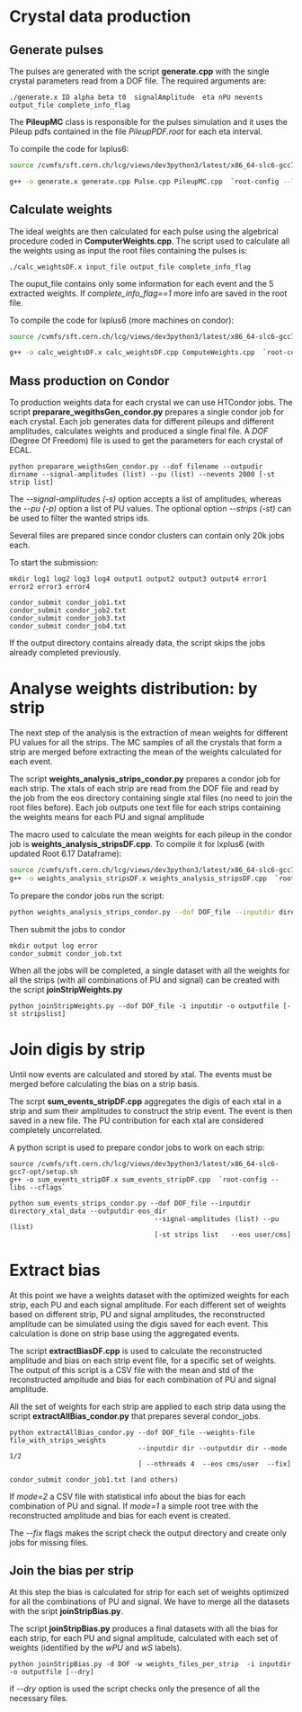 # Crystal data production

## Generate pulses

The pulses are generated with the script **generate.cpp** with the single crystal parameters read from a DOF file. 
The required arguments are:
```
./generate.x ID alpha beta t0  signalAmplitude  eta nPU nevents  output_file complete_info_flag
```

The **PileupMC** class is responsible for the pulses simulation and it uses the Pileup pdfs contained in the file *PileupPDF.root* for each eta interval. 

To compile the code for lxplus6:
```bash
source /cvmfs/sft.cern.ch/lcg/views/dev3python3/latest/x86_64-slc6-gcc7-opt/setup.sh

g++ -o generate.x generate.cpp Pulse.cpp PileupMC.cpp  `root-config --libs --cflags`
```

## Calculate weights
The ideal weights are then calculated for each pulse using the algebrical procedure coded in **ComputerWeights.cpp**. 
The script used to calculate all the weights using as input the root files containing the pulses is: 

```
./calc_weightsDF.x input_file output_file complete_info_flag
```
The ouput_file contains only some information for each event and the 5 extracted weights. 
If *complete_info_flag==1* more info are saved in the root file.

To compile the code for lxplus6 (more machines on condor):
```bash
source /cvmfs/sft.cern.ch/lcg/views/dev3python3/latest/x86_64-slc6-gcc7-opt/setup.sh

g++ -o calc_weightsDF.x calc_weightsDF.cpp ComputeWeights.cpp  `root-config --libs --cflags` `clhep-config --include` `clhep-config --libs` 
```

## Mass production on Condor
To production weights data for each crystal we can use HTCondor jobs. The script **preparare_wegithsGen_condor.py** 
prepares a single condor job for each crystal. Each job generates data for different pileups and different amplitudes,  calculates weights and produced a single final file.  A *DOF* (Degree Of Freedom) file is used to get the parameters for each crystal of ECAL. 

```
python preparare_weigthsGen_condor.py --dof filename --outpudir dirname --signal-amplitudes (list) --pu (list) --nevents 2000 [-st strip list]
```
The *--signal-amplitudes (-s)* option accepts a list of amplitudes, whereas the *--pu (-p)* option a list of PU values. The optional option *--strips (-st)* can be used to filter the wanted strips ids. 

Several files are prepared since condor clusters can contain only 20k jobs each. 

To start the submission:
```
mkdir log1 log2 log3 log4 output1 output2 output3 output4 error1 error2 error3 error4

condor_submit condor_job1.txt
condor_submit condor_job2.txt
condor_submit condor_job3.txt
condor_submit condor_job4.txt
```

If the output directory contains already data, the script skips the jobs already completed previously. 

# Analyse weights distribution: by strip

The next step of the analysis is the extraction of mean weights for different PU values for all the strips. The MC samples of all the crystals that form a strip are merged before extracting the mean of the weights calculated for each event. 

The script **weights_analysis_strips_condor.py** prepares a condor job for each strip. The xtals of each strip are read from the DOF file and read by the job from the eos directory containing single xtal files (no need to join the root files before).
Each job outputs one text file for each strips containing the weights means for each PU and signal amplitude 

The macro used to calculate the mean weights for each pileup in the condor job is **weights_analysis_stripsDF.cpp**. To compile it for lxplus6 (with updated Root 6.17 Dataframe):

```bash
source /cvmfs/sft.cern.ch/lcg/views/dev3python3/latest/x86_64-slc6-gcc7-opt/setup.sh
g++ -o weights_analysis_stripsDF.x weights_analysis_stripsDF.cpp  `root-config --libs --cflags` `clhep-config --include` `clhep-config --libs` 
```

To prepare the condor jobs run the script:
```bash
python weights_analysis_strips_condor.py --dof DOF_file --inputdir directory_xtal_data --outputdir eos_dir --signal-amplitudes (list) --pu (list) [-st strips list  -nt nthreads --eos user/cms] 
```
Then submit the jobs to condor
```
mkdir output log error
condor_submit condor_job.txt
```

When all the jobs will be completed, a single dataset with all the weights for all the strips (with all combinations of PU and signal) can be created with the script **joinStripWeights.py**

```
python joinStripWeights.py --dof DOF_file -i inputdir -o outputfile [-st stripslist]
```

# Join digis by strip
Until now events are calculated and stored by xtal. The events must be merged before calculating the bias on a strip basis. 

The scrpt **sum_events_stripDF.cpp** aggregates the digis of each xtal in a strip and sum their amplitudes to construct the strip event. The event is then saved in a new file. The PU contribution for each xtal are considered completely uncorrelated. 

A python script is used to prepare condor jobs to work on each strip: 
```
source /cvmfs/sft.cern.ch/lcg/views/dev3python3/latest/x86_64-slc6-gcc7-opt/setup.sh
g++ -o sum_events_stripDF.x sum_events_stripDF.cpp  `root-config --libs --cflags`

python sum_events_strips_condor.py --dof DOF_file --inputdir directory_xtal_data --outputdir eos_dir 
                                    --signal-amplitudes (list) --pu (list) 
                                    [-st strips list   --eos user/cms]
```


# Extract bias 
At this point we have a weights dataset with the optimized weights for each strip, each PU and each signal amplitude. 
For each different set of weights based on different strip, PU and signal amplitudes, the reconstructed amplitude can be simulated using the digis saved for each event. This calculation is done on strip base using the aggregated events. 

The script **extractBiasDF.cpp** is used to calculate the reconstructed amplitude and bias on each strip event file, for a specific set of weights.  The output of this script is a CSV file with the mean and std of the reconstructed ampitude and bias for each combination of PU and signal amplitude. 

All the set of weights for each strip are applied to each strip data using the script **extractAllBias_condor.py** that prepares several condor_jobs.

```
python extractAllBias_condor.py --dof DOF_file --weights-file file_with_strips_weights  
                                --inputdir dir --outputdir dir --mode 1/2 
                                [ --nthreads 4  --eos cms/user  --fix]

condor_submit condor_job1.txt (and others)
```
If *mode=2* a CSV file with statistical info about the bias for each combination of PU and signal. If *mode=1* a simple root tree with the reconstructed amplitude and bias for each event is created. 

The *--fix* flags makes the script check the output directory and create only jobs for missing files.


## Join the bias per strip
At this step the bias is calculated for strip for each set of weights optimized for all the combinations of PU and signal. We have to merge all the datasets with the sript  **joinStripBias.py**. 

The script **joinStripBias.py**  produces a final datasets with all the bias for each strip, for each PU and signal amplitude, calculated with each set of weights (identified by the *wPU* and *wS* labels). 

```
python joinStripBias.py -d DOF -w weights_files_per_strip  -i inputdir -o outputfile [--dry]
```
if *--dry* option is used the script checks only the presence of all the necessary files.




